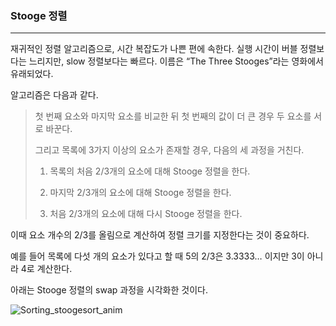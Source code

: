 ### Stooge 정렬
-------
재귀적인 정렬 알고리즘으로, 시간 복잡도가 나쁜 편에 속한다. 
실행 시간이 버블 정렬보다는 느리지만, slow 정렬보다는 빠르다. 
이름은 “The Three Stooges”라는 영화에서 유래되었다. 

알고리즘은 다음과 같다.

>첫 번째 요소와 마지막 요소를 비교한 뒤 첫 번째의 값이 더 큰 경우 두 요소를 서로 바꾼다. 
>
>그리고 목록에 3가지 이상의 요소가 존재할 경우, 다음의 세 과정을 거친다. 
>
>1) 목록의 처음 2/3개의 요소에 대해 Stooge 정렬을 한다.
>
>2) 마지막 2/3개의 요소에 대해 Stooge 정렬을 한다.
>
>3) 처음 2/3개의 요소에 대해 다시 Stooge 정렬을 한다. 

이때 요소 개수의 2/3를 올림으로 계산하여 정렬 크기를 지정한다는 것이 중요하다. 

예를 들어 목록에 다섯 개의 요소가 있다고 할 때 5의 2/3은 3.3333… 이지만 3이 아니라 4로 계산한다.

아래는 Stooge 정렬의 swap 과정을 시각화한 것이다. 

![Sorting_stoogesort_anim](https://user-images.githubusercontent.com/71889628/99895868-553edb80-2cce-11eb-81e8-b1b337242ca7.gif)
